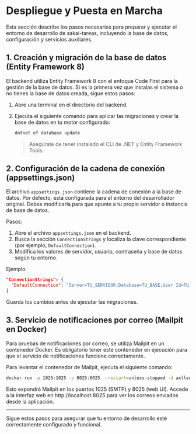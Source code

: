 # Despliegue y Puesta en Marcha

Esta sección describe los pasos necesarios para preparar y ejecutar el entorno de desarrollo de sakai-tareas, incluyendo la base de datos, configuración y servicios auxiliares.

## 1. Creación y migración de la base de datos (Entity Framework 8)

El backend utiliza Entity Framework 8 con el enfoque Code First para la gestión de la base de datos. Si es la primera vez que instalas el sistema o no tienes la base de datos creada, sigue estos pasos:

1. Abre una terminal en el directorio del backend.
2. Ejecuta el siguiente comando para aplicar las migraciones y crear la base de datos en tu motor configurado:

   ```bash
   dotnet ef database update
   ```

   > Asegúrate de tener instalado el CLI de .NET y Entity Framework Tools.

## 2. Configuración de la cadena de conexión (appsettings.json)

El archivo `appsettings.json` contiene la cadena de conexión a la base de datos. Por defecto, está configurada para el entorno del desarrollador original. Debes modificarla para que apunte a tu propio servidor o instancia de base de datos.

Pasos:

1. Abre el archivo `appsettings.json` en el backend.
2. Busca la sección `ConnectionStrings` y localiza la clave correspondiente (por ejemplo, `DefaultConnection`).
3. Modifica los valores de servidor, usuario, contraseña y base de datos según tu entorno.

Ejemplo:

```json
"ConnectionStrings": {
  "DefaultConnection": "Server=TU_SERVIDOR;Database=TU_BASE;User Id=TU_USUARIO;Password=TU_PASSWORD;"
}
```

Guarda los cambios antes de ejecutar las migraciones.

## 3. Servicio de notificaciones por correo (Mailpit en Docker)

Para pruebas de notificaciones por correo, se utiliza Mailpit en un contenedor Docker. Es obligatorio tener este contenedor en ejecución para que el servicio de notificaciones funcione correctamente.

Para levantar el contenedor de Mailpit, ejecuta el siguiente comando:

```bash
docker run -p 1025:1025 -p 8025:8025 --restart=unless-stopped -d axllent/mailpit
```

Esto expondrá Mailpit en los puertos 1025 (SMTP) y 8025 (web UI). Accede a la interfaz web en http://localhost:8025 para ver los correos enviados desde la aplicación.

---

Sigue estos pasos para asegurar que tu entorno de desarrollo esté correctamente configurado y funcional.